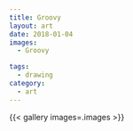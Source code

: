 ```yaml
---
title: Groovy
layout: art
date: 2018-01-04
images:
  - Groovy

tags:
  - drawing
category:
  - art
---
```


{{< gallery images=.images >}}